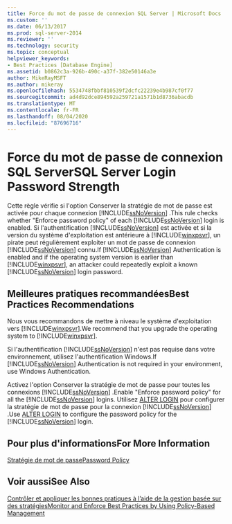 ```yaml
---
title: Force du mot de passe de connexion SQL Server | Microsoft Docs
ms.custom: ''
ms.date: 06/13/2017
ms.prod: sql-server-2014
ms.reviewer: ''
ms.technology: security
ms.topic: conceptual
helpviewer_keywords:
- Best Practices [Database Engine]
ms.assetid: b0862c3a-926b-490c-a37f-382e50146a3e
author: MikeRayMSFT
ms.author: mikeray
ms.openlocfilehash: 5534748fbbf810539f2dcfc22239e4b987cf0f77
ms.sourcegitcommit: ad4d92dce894592a259721a1571b1d8736abacdb
ms.translationtype: MT
ms.contentlocale: fr-FR
ms.lasthandoff: 08/04/2020
ms.locfileid: "87696716"
---
```

# <a name="sql-server-login-password-strength"></a><span data-ttu-id="ddece-102">Force du mot de passe de connexion SQL Server</span><span class="sxs-lookup"><span data-stu-id="ddece-102">SQL Server Login Password Strength</span></span>
  <span data-ttu-id="ddece-103">Cette règle vérifie si l'option Conserver la stratégie de mot de passe est activée pour chaque connexion [!INCLUDE[ssNoVersion](../../includes/ssnoversion-md.md)] .</span><span class="sxs-lookup"><span data-stu-id="ddece-103">This rule checks whether "Enforce password policy" of each [!INCLUDE[ssNoVersion](../../includes/ssnoversion-md.md)] login is enabled.</span></span> <span data-ttu-id="ddece-104">Si l'authentification [!INCLUDE[ssNoVersion](../../includes/ssnoversion-md.md)] est activée et si la version du système d'exploitation est antérieure à [!INCLUDE[winxpsvr](../../includes/winxpsvr-md.md)], un pirate peut régulièrement exploiter un mot de passe de connexion [!INCLUDE[ssNoVersion](../../includes/ssnoversion-md.md)] connu.</span><span class="sxs-lookup"><span data-stu-id="ddece-104">If [!INCLUDE[ssNoVersion](../../includes/ssnoversion-md.md)] Authentication is enabled and if the operating system version is earlier than [!INCLUDE[winxpsvr](../../includes/winxpsvr-md.md)], an attacker could repeatedly exploit a known [!INCLUDE[ssNoVersion](../../includes/ssnoversion-md.md)] login password.</span></span>  
  
## <a name="best-practices-recommendations"></a><span data-ttu-id="ddece-105">Meilleures pratiques recommandées</span><span class="sxs-lookup"><span data-stu-id="ddece-105">Best Practices Recommendations</span></span>  
 <span data-ttu-id="ddece-106">Nous vous recommandons de mettre à niveau le système d'exploitation vers [!INCLUDE[winxpsvr](../../includes/winxpsvr-md.md)].</span><span class="sxs-lookup"><span data-stu-id="ddece-106">We recommend that you upgrade the operating system to [!INCLUDE[winxpsvr](../../includes/winxpsvr-md.md)].</span></span>  
  
 <span data-ttu-id="ddece-107">Si l'authentification [!INCLUDE[ssNoVersion](../../includes/ssnoversion-md.md)] n'est pas requise dans votre environnement, utilisez l'authentification Windows.</span><span class="sxs-lookup"><span data-stu-id="ddece-107">If [!INCLUDE[ssNoVersion](../../includes/ssnoversion-md.md)] Authentication is not required in your environment, use Windows Authentication.</span></span>  
  
 <span data-ttu-id="ddece-108">Activez l'option Conserver la stratégie de mot de passe pour toutes les connexions [!INCLUDE[ssNoVersion](../../includes/ssnoversion-md.md)] .</span><span class="sxs-lookup"><span data-stu-id="ddece-108">Enable "Enforce password policy" for all the [!INCLUDE[ssNoVersion](../../includes/ssnoversion-md.md)] logins.</span></span> <span data-ttu-id="ddece-109">Utilisez [ALTER LOGIN](/sql/t-sql/statements/alter-login-transact-sql) pour configurer la stratégie de mot de passe pour la connexion [!INCLUDE[ssNoVersion](../../includes/ssnoversion-md.md)] .</span><span class="sxs-lookup"><span data-stu-id="ddece-109">Use [ALTER LOGIN](/sql/t-sql/statements/alter-login-transact-sql) to configure the password policy for the [!INCLUDE[ssNoVersion](../../includes/ssnoversion-md.md)] login.</span></span>  
  
## <a name="for-more-information"></a><span data-ttu-id="ddece-110">Pour plus d'informations</span><span class="sxs-lookup"><span data-stu-id="ddece-110">For More Information</span></span>  
 [<span data-ttu-id="ddece-111">Stratégie de mot de passe</span><span class="sxs-lookup"><span data-stu-id="ddece-111">Password Policy</span></span>](../security/password-policy.md)  
  
## <a name="see-also"></a><span data-ttu-id="ddece-112">Voir aussi</span><span class="sxs-lookup"><span data-stu-id="ddece-112">See Also</span></span>  
 [<span data-ttu-id="ddece-113">Contrôler et appliquer les bonnes pratiques à l’aide de la gestion basée sur des stratégies</span><span class="sxs-lookup"><span data-stu-id="ddece-113">Monitor and Enforce Best Practices by Using Policy-Based Management</span></span>](monitor-and-enforce-best-practices-by-using-policy-based-management.md)  
  
  
